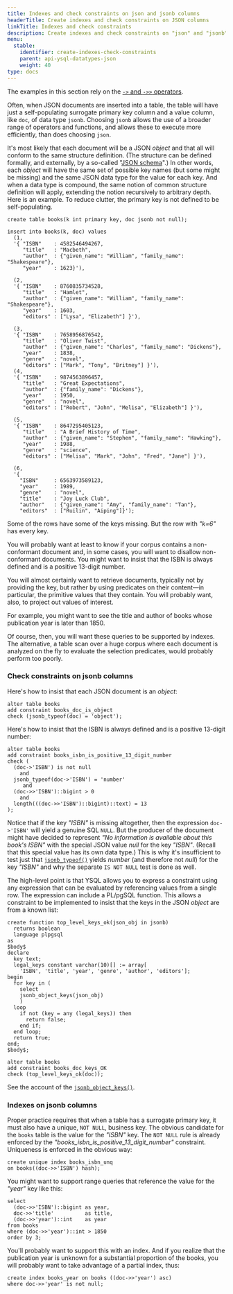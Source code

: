 ```yaml
---
title: Indexes and check constraints on json and jsonb columns
headerTitle: Create indexes and check constraints on JSON columns
linkTitle: Indexes and check constraints
description: Create indexes and check constraints on "json" and "jsonb" columns.
menu:
  stable:
    identifier: create-indexes-check-constraints
    parent: api-ysql-datatypes-json
    weight: 40
type: docs
---
```

The examples in this section rely on the [`->` and `->>` operators](../functions-operators/subvalue-operators/).

Often, when  JSON documents are inserted into a table, the table will have just a self-populating surrogate primary key column and a value column, like `doc`, of data type `jsonb`. Choosing `jsonb` allows the use of a broader range of operators and functions, and allows these to execute more efficiently, than does choosing `json`.

It's most likely that each document will be a JSON _object_ and that all will conform to the same structure definition. (The structure can be defined formally, and externally, by a so-called "[JSON schema](https://json-schema.org)".) In other words, each _object_ will have the same set of possible key names (but some might be missing) and the same JSON data type for the value for each key. And when a data type is compound, the same notion of common structure definition will apply, extending the notion recursively to arbitrary depth. Here is an example. To reduce clutter, the primary key is not defined to be self-populating.

```plpgsql
create table books(k int primary key, doc jsonb not null);

insert into books(k, doc) values
  (1,
  '{ "ISBN"    : 4582546494267,
     "title"   : "Macbeth",
     "author"  : {"given_name": "William", "family_name": "Shakespeare"},
     "year"    : 1623}'),

  (2,
  '{ "ISBN"    : 8760835734528,
     "title"   : "Hamlet",
     "author"  : {"given_name": "William", "family_name": "Shakespeare"},
     "year"    : 1603,
     "editors" : ["Lysa", "Elizabeth"] }'),

  (3,
  '{ "ISBN"    : 7658956876542,
     "title"   : "Oliver Twist",
     "author"  : {"given_name": "Charles", "family_name": "Dickens"},
     "year"    : 1838,
     "genre"   : "novel",
     "editors" : ["Mark", "Tony", "Britney"] }'),
  (4,
  '{ "ISBN"    : 9874563896457,
     "title"   : "Great Expectations",
     "author"  : {"family_name": "Dickens"},
     "year"    : 1950,
     "genre"   : "novel",
     "editors" : ["Robert", "John", "Melisa", "Elizabeth"] }'),

  (5,
  '{ "ISBN"    : 8647295405123,
     "title"   : "A Brief History of Time",
     "author"  : {"given_name": "Stephen", "family_name": "Hawking"},
     "year"    : 1988,
     "genre"   : "science",
     "editors" : ["Melisa", "Mark", "John", "Fred", "Jane"] }'),

  (6,
  '{
    "ISBN"     : 6563973589123,
    "year"     : 1989,
    "genre"    : "novel",
    "title"    : "Joy Luck Club",
    "author"   : {"given_name": "Amy", "family_name": "Tan"},
    "editors"  : ["Ruilin", "Aiping"]}');
```

Some of the rows have some of the keys missing. But the row with _"k=6"_ has every key.

You will probably want at least to know if your corpus contains a non-conformant document and, in some cases, you will want to disallow non-conformant documents. You might want to insist that the ISBN is always defined and is a positive 13-digit number.

You will almost certainly want to retrieve documents, typically not by providing the key, but rather by using predicates on their content—in particular, the primitive values that they contain. You will probably want, also, to project out values of interest.

For example, you might want to see the title and author of books whose publication year is later than 1850.

Of course, then, you will want these queries to be supported by indexes. The alternative, a table scan over a huge corpus where each document is analyzed on the fly to evaluate the selection predicates, would probably perform too poorly.

### Check constraints on jsonb columns

Here's how to insist that each JSON document is an _object_:
```plpgsql
alter table books
add constraint books_doc_is_object
check (jsonb_typeof(doc) = 'object');
```
Here's how to insist that the ISBN is always defined and is a positive 13-digit number:
```plpgsql
alter table books
add constraint books_isbn_is_positive_13_digit_number
check (
  (doc->'ISBN') is not null
    and
  jsonb_typeof(doc->'ISBN') = 'number'
     and
  (doc->>'ISBN')::bigint > 0
    and
  length(((doc->>'ISBN')::bigint)::text) = 13
);
```
Notice that if the key _"ISBN"_ is missing altogether, then the expression `doc->'ISBN'` will yield a genuine SQL `NULL`. But the producer of the document might have decided to represent *"No information is available about this book's ISBN"* with the special JSON value _null_ for the key _"ISBN"_. (Recall that this special value has its own data type.) This is why it's insufficient to test just that [`jsonb_typeof()`](../functions-operators/jsonb-typeof/) yields _number_ (and therefore not _null_) for the key  _"ISBN"_ and why the separate `IS NOT NULL` test is done as well.

The high-level point is that YSQL allows you to express a constraint using any expression that can be evaluated by referencing values from a single row. The expression can include a PL/pgSQL function. This allows a constraint to be implemented to insist that the keys in the JSON _object_ are from a known list:

```plpgsql
create function top_level_keys_ok(json_obj in jsonb)
  returns boolean
  language plpgsql
as
$body$
declare
  key text;
  legal_keys constant varchar(10)[] := array[
    'ISBN', 'title', 'year', 'genre', 'author', 'editors'];
begin
  for key in (
    select
    jsonb_object_keys(json_obj)
    )
  loop
    if not (key = any (legal_keys)) then
      return false;
    end if;
  end loop;
  return true;
end;
$body$;

alter table books
add constraint books_doc_keys_OK
check (top_level_keys_ok(doc));
```

See the account of the [`jsonb_object_keys()`](../functions-operators/jsonb-object-keys/).

### Indexes on jsonb columns

Proper practice requires that when a table has a surrogate primary key, it must also have a unique, `NOT NULL`, business key. The obvious candidate for the `books` table is the value for the _"ISBN"_ key. The `NOT NULL` rule is already enforced by the _"books_isbn_is_positive_13_digit_number"_ constraint. Uniqueness is enforced in the obvious way:


```plpgsql
create unique index books_isbn_unq
on books((doc->>'ISBN') hash);
```
You might want to support range queries that reference the value for the _"year"_ key like this:
```plpgsql
select
  (doc->>'ISBN')::bigint as year,
  doc->>'title'          as title,
  (doc->>'year')::int    as year
from books
where (doc->>'year')::int > 1850
order by 3;
```

You'll probably want to support this with an index. And if you realize that the publication year is unknown for a substantial proportion of the books, you will probably want to take advantage of a partial index, thus:

```plpgsql
create index books_year on books ((doc->>'year') asc)
where doc->>'year' is not null;
```
